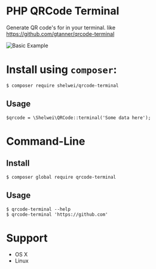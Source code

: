 # PHP QRCode Terminal

Generate QR code's for in your terminal. like https://github.com/gtanner/qrcode-terminal

![Basic Example][basic-example-img]

# Install using `composer`:

    $ composer require shelwei/qrcode-terminal



## Usage

    $qrcode = \Shelwei\QRCode::terminal('Some data here');


# Command-Line
## Install

    $ composer global require qrcode-terminal

## Usage

    $ qrcode-terminal --help
    $ qrcode-terminal 'https://github.com'

# Support

- OS X
- Linux


[basic-example-img]: https://raw.github.com/shelwei/qrcode-terminal/master/example/basic.png
